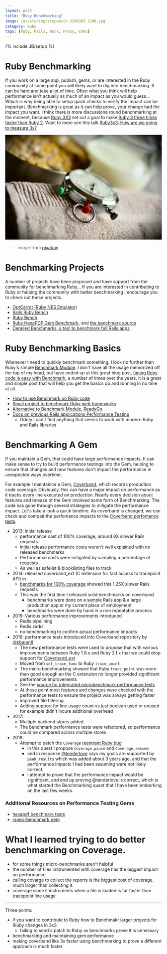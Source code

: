 ```yaml
---
layout: post
title: "Ruby Benchmarking"
image: /assets/img/stopwatch-3206383_1280.jpg
category: Ruby
tags: [Ruby, Rails, Rack, Proxy, CORs]
---
```

{% include JB/setup %}

# Ruby Benchmarking

If you work on a large app, publish, gems, or are interested in the Ruby community at some point you will likely want to dig into benchmarking. It can be hard and take a lot of time. Often what you think will help performance isn't actually as much of an impact as you would guess... Which is why being able to setup quick checks to verify the impact can be important. Benchmarking is great as it can help prove, your change had the impact you want. I think there is more discussiona round benchmarking at the moment, because [Ruby 3X3](https://blog.heroku.com/ruby-3-by-3) set out a goal to make [Ruby 3 three times faster than Ruby 2](http://engineering.appfolio.com/appfolio-engineering/2017/12/4/hows-progress-on-ruby-3x3). Want to more see this talk [Ruby3x3: How are we going to measure 3x?](https://www.youtube.com/watch?v=kJDOpucaUR4)

![Stopwatch](assets/img/stopwatch-3206383_1280.jpg)
> image from [pixabay](https://pixabay.com/en/stopwatch-time-stop-time-training-3206383/)

# Benchmarking Projects

A number of projects have been proposed and have support from the community for benchmarking Ruby... If you are interested in contributing to Ruby or helping the community with better benchmarking I encourage you to check out these projects. 

* [OptCarrot (Ruby NES Emulator)](http://engineering.appfolio.com/appfolio-engineering/2017/9/22/optcarrot-an-excellent-cpu-benchmark-for-ruby-3x3)
* [Rails Ruby Bench](https://github.com/noahgibbs/rails_ruby_bench)
* [Ruby Bench](https://rubybench.org/)
* [Ruby HexaPDF Gem Benchmark](https://gettalong.org/blog/2017/benchmarking-ruby-2-5.html), and [the benchmark source](https://github.com/gettalong/hexapdf/tree/master/benchmark)
* [Derailed Benchmarks, a tool to benchmark full Rails apps](https://github.com/schneems/derailed_benchmarks)

# Ruby Benchmarking Basics

Whenever I need to quickly benchmark something, I look no further than Ruby's simple [Benchmark Module](https://ruby-doc.org/stdlib-2.5.0/libdoc/benchmark/rdoc/Benchmark.html). I don't have all the usage memorized off the top of my head, but have ended up at this great blog post, [timing Ruby code is easy with Benchmark](https://www.skorks.com/2010/03/timing-ruby-code-it-is-easy-with-benchmark/), a number of times over the years. It is a great and simple post that will help you get the basics up and running in no time at all. 

* [How to use Benchmark on Ruby code](http://rubylearning.com/blog/2013/06/19/how-do-i-benchmark-ruby-code/)
* [Small project to benchmark Ruby web frameworks](https://github.com/luislavena/bench-micro)
* [Alternative to Benchmark Module, ReadyGo](https://github.com/garybernhardt/readygo)
* [Docs on previous Rails applications Performance Testing](http://guides.rubyonrails.org/v3.2.13/performance_testing.html)
   * Oddly I can't find anything that seems to work with modern Ruby and Rails libraries  

# Benchmarking A Gem

If you maintain a Gem, that could have large performance impacts. It can make sense to try to build performance testings into the Gem, helping to ensure that changes and new features don't impact the performance in unexpected ways overtime.

For example I maintaince a Gem, [Coverband](https://github.com/danmayer/coverband), which records production code coverage. Obviously, this can have a major impact on performance as it tracks every line executed on production. Nearly every decision about features and release of the Gem involved some form of Benchmarking. The code has gone through several strategies to mitigate the performance impact. Let's take a look a quick timeline. As coverband is changed, we can check and compair the perfomance impacts to the [Coverband perfomance tests](https://github.com/danmayer/coverband/tree/master/test/benchmarks).

* 2013: initial release 
   * performance cost of 100% coverage, around 8X slower Rails requests
   * initial release performance costs weren't well explained with no released benchmarks
   * Performance costs were mitigated by sampling a percentage of requests
   * As well as safelist & blocklisting files to track
* 2014: released coverband_ext (C extension for fast access to tracepoint API) in
   * [benchmarks for 100% coverage](https://github.com/danmayer/coverband_ext#perf-improvements) showed this 1.25X slower Rails requests
   * This was the first time I released solid benchmarks on coverband
     * benchmarks were done on a sample Rails app & a large production app at my current place of employment 
     * benchmarks were done by hand in a non repeatable process
* 2015: Various performance improvements introduced
   * Redis pipelining
   * Redis zadd
   * no benchmarking to confirm actual performance impacts
* 2016: performance tests introduced into Coverband repository by [@kbaum8](https://twitter.com/kbaum8)
   * The new performance tests were used to propose that with various improvements between Ruby 1.9.x and Ruby 2.1.x that we could drop support for [Coverband_ext](https://github.com/danmayer/coverband_ext)
   * Moved from `set_trace_func` to Ruby `trace_point`
   * The micro benchmarking showed that Ruby `trace_point` was more than good enough an the C extension no longer provided significant performance improvements
   * See the [source for integrated microbenchmark performance tests](https://github.com/danmayer/coverband/tree/master/test/benchmarks)
   * At these point most features and changes were checked with the performance tests to ensure the project was always getting faster
   * improved file filtering
   * Adding support for line usage count vs just boolean used or unused for example didn't incure additional overhead
* 2017: 
   * Multiple backend stores added
   * The benchmark performance tests were refactored, so performance could be compared across multiple stores
* 2018:
   * Attempt to patch the `Coverage` [reentrant Ruby bug](https://bugs.ruby-lang.org/issues/9572)
      * in this quest I propose `Coverage.pause` and `Coverage.resume`
      * and in response [@tenderlove](https://twitter.com/tenderlove) says my goals are supported by `peek_results` which was added about 3 years ago, and that the performance impacts I had been assuming were not likely correct.
      * I attempt to prove that the performance impact would be significant, and end up proving @tenderlove is correct, which is what started the Benchmarking quest that I have been embarking on the last few weeks.

### Additional Resources on Performance Testing Gems

* [hexapdf benchmark tests](https://github.com/gettalong/hexapdf/tree/master/benchmark)
* [rspec-benchmark gem](https://github.com/piotrmurach/rspec-benchmark)

# What I learned trying to do better benchmarking on Coverage.

* for some things micro-benchmarks aren't helpful
* the number of files instrumented with coverage has the biggest impact on performance
* calling covarge to collect the reports is the biggest cost of coverage, much larger than collecting it.
* coverage since it instruments when a file is loaded is far faster than tracepoint line usage


---

Three points:

* if you want to contribute to Ruby how to Benchmakr larger projects for Riuby changes in 3x3
  * failing to send a patch to Ruby as benchmarks prove it is unnessary 
* benchmarking and maintaining gem performance
* making coverband like 3x faster using benchmarking to prove a different approach is much faster